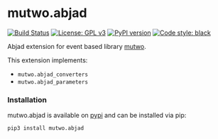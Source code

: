 # mutwo.abjad

[![Build Status](https://circleci.com/gh/mutwo-org/mutwo.abjad.svg?style=shield)](https://circleci.com/gh/mutwo-org/mutwo.abjad)
[![License: GPL v3](https://img.shields.io/badge/License-GPLv3-blue.svg)](https://www.gnu.org/licenses/gpl-3.0)
[![PyPI version](https://badge.fury.io/py/mutwo.abjad.svg)](https://badge.fury.io/py/mutwo.abjad)
[![Code style: black](https://img.shields.io/badge/code%20style-black-000000.svg)](https://github.com/psf/black)

Abjad extension for event based library [mutwo](https://github.com/mutwo-org/mutwo).

This extension implements:

- `mutwo.abjad_converters`
- `mutwo.abjad_parameters`

### Installation

mutwo.abjad is available on [pypi](https://pypi.org/project/mutwo.abjad/) and can be installed via pip:

```sh
pip3 install mutwo.abjad
```
